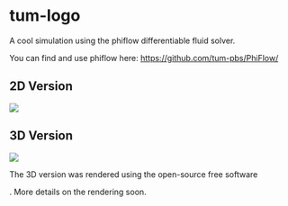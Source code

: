 # tum-logo
A cool simulation using the phiflow differentiable fluid solver.

You can find and use phiflow here: https://github.com/tum-pbs/PhiFlow/ 

## 2D Version

![](readme_imgs/tum2D.gif)

## 3D Version

![](readme_imgs/tum3D.gif)

The 3D version was rendered using the open-source free software 

[Blender]: https://www.blender.org/

. More details on the rendering soon.